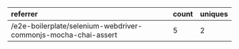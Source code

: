 | referrer                                                       | count | uniques |
| :------------------------------------------------------------- | :---- | :------ |
| /e2e-boilerplate/selenium-webdriver-commonjs-mocha-chai-assert | 5     | 2       |